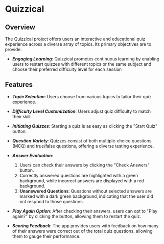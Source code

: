 # Quizzical

## Overview

The Quizzical project offers users an interactive and educational quiz experience across a diverse array of topics. Its primary objectives are to provide:

- _**Engaging Learning**_: Quizzical promotes continuous learning by enabling users to restart quizzes with different topics or the same subject and choose their preferred difficulty level for each session

## Features

- _**Topic Selection**_: Users choose from various topics to tailor their quiz experience.

- _**Difficulty Level Customization**_: Users adjust quiz difficulty to match their skill.

- _**Initiating Quizzes**_: Starting a quiz is as easy as clicking the "Start Quiz" button.

- _**Question Variety**_: Quizzes consist of both multiple-choice questions (MCQ) and true/false questions, offering a diverse testing experience.

- _**Answer Evaluation**_:

  1. Users can check their answers by clicking the "Check Answers" button.
  2. Correctly answered questions are highlighted with a green background, while incorrect answers are displayed with a red background.
  3. **Unanswered Questions**: Questions without selected answers are marked with a dark green background, indicating that the user did not respond to those questions.

- _**Play Again Option**_: After checking their answers, users can opt to "Play again?" by clicking the button, allowing them to restart the quiz.

- _**Scoring Feedback**_: The app provides users with feedback on how many of their answers were correct out of the total quiz questions, allowing them to gauge their performance.

